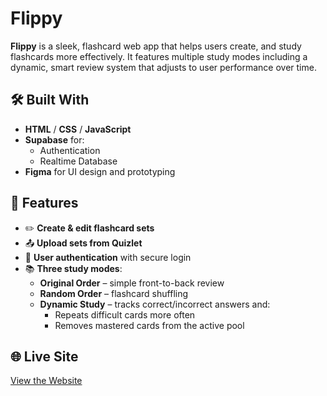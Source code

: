 # Flippy 

**Flippy** is a sleek, flashcard web app that helps users create, and study flashcards more effectively. It features multiple study modes including a dynamic, smart review system that adjusts to user performance over time.

## 🛠️ Built With

- **HTML** / **CSS** / **JavaScript**
- **Supabase** for:
  - Authentication
  - Realtime Database
- **Figma** for UI design and prototyping

## 🚀 Features

- ✏️ **Create & edit flashcard sets**
- 📤 **Upload sets from Quizlet**
- 🔐 **User authentication** with secure login
- 📚 **Three study modes**:
  - **Original Order** – simple front-to-back review
  - **Random Order** – flashcard shuffling
  - **Dynamic Study** – tracks correct/incorrect answers and:
    - Repeats difficult cards more often
    - Removes mastered cards from the active pool
   
## 🌐 Live Site
[View the Website](https://annachason.github.io/Flippy/)
